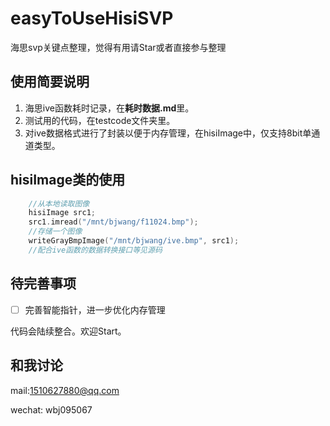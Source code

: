 # easyToUseHisiSVP

海思svp关键点整理，觉得有用请Star或者直接参与整理

## 使用简要说明

1. 海思ive函数耗时记录，在**耗时数据.md**里。
2. 测试用的代码，在testcode文件夹里。
3. 对ive数据格式进行了封装以便于内存管理，在hisiImage中，仅支持8bit单通道类型。

## hisiImage类的使用

```c++
    //从本地读取图像
    hisiImage src1;
    src1.imread("/mnt/bjwang/f11024.bmp");
    //存储一个图像
    writeGrayBmpImage("/mnt/bjwang/ive.bmp", src1);
    //配合ive函数的数据转换接口等见源码
```

## 待完善事项

- [ ] 完善智能指针，进一步优化内存管理

代码会陆续整合。欢迎Start。

## 和我讨论

mail:1510627880@qq.com

wechat: wbj095067
